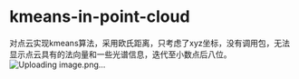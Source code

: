 # kmeans-in-point-cloud
对点云实现kmeans算法，采用欧氏距离，只考虑了xyz坐标，没有调用包，无法显示点云具有的法向量和一些光谱信息，迭代至小数点后八位。
![Uploading image.png…]()
